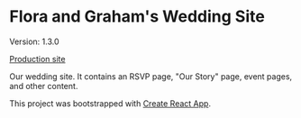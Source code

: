 # Flora and Graham's Wedding Site

Version: 1.3.0

[Production site](https://flora-and-grahams-wedding.grahamnessler.now.sh/)

Our wedding site. It contains an RSVP page, "Our Story" page, event pages, and other content.

This project was bootstrapped with [Create React App](https://github.com/facebook/create-react-app).
